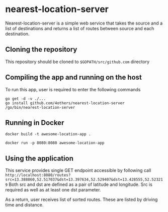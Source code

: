 # nearest-location-server

Nearest-location-server is a simple web service that takes the source and a list of destinations
and returns a list of routes between source and each destination. 


## Cloning the repository

This repository should be cloned to ``$GOPATH/src/github.com`` directory


## Compiling the app and running on the host

To run this app, user is required to enter the following commands
```
go get -d -v ./...
go install github.com/4others/nearest-location-server
/go/bin/nearest-location-server
``` 


## Running in Docker

```
docker build -t awesome-location-app .

docker run -p 8080:8080 awesome-location-app
```


## Using the application

This service provides single GET endpoint accessible by following call
``
http://localhost:8080/routes?src=13.388860,52.517037&dst=13.397634,52.529407&dst=13.428555,52.523219
``
Both src and dst are defined as a pair of latitude and longitude.
Src is required as well as at least one dst parameter.

As a return, user receives list of sorted routes. These are listed by driving time and distance.